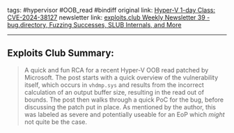 tags:  #hypervisor #OOB_read #bindiff 
original link:  [Hyper-V 1-day Class: CVE-2024-38127](https://hackyboiz.github.io/2024/09/15/pwndorei/hyperv-1dayclass_CVE-2024-38127/) 
newsletter link: [exploits.club Weekly Newsletter 39 - bug.directory, Fuzzing Successes, SLUB Internals, and More](https://blog.exploits.club/exploits-club-weekly-newsletter-39-bug-directory-fuzzing-successes-slub-internals-and-more-2/)

---
## Exploits Club Summary:
> A quick and fun RCA for a recent Hyper-V OOB read patched by Microsoft. The post starts with a quick overview of the vulnerability itself, which occurs in `vhdmp.sys` and results from the incorrect calculation of an output buffer size, resulting in the read out of bounds. The post then walks through a quick PoC for the bug, before discussing the patch put in place. As mentioned by the author, this was labeled as severe and potentially useable for an EoP which _might_ not quite be the case.